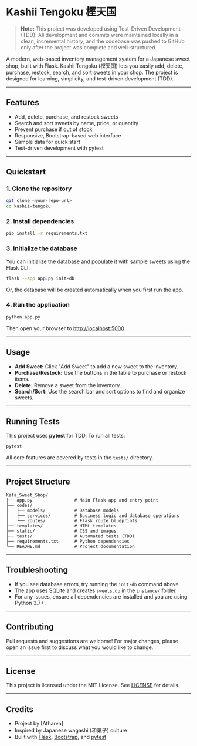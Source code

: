 # Kashii Tengoku 樫天国

> **Note:** This project was developed using Test-Driven Development (TDD). All development and commits were maintained locally in a clean, incremental history, and the codebase was pushed to GitHub only after the project was complete and well-structured.

A modern, web-based inventory management system for a Japanese sweet shop, built with Flask. Kashii Tengoku (樫天国) lets you easily add, delete, purchase, restock, search, and sort sweets in your shop. The project is designed for learning, simplicity, and test-driven development (TDD).

---

## Features
- Add, delete, purchase, and restock sweets
- Search and sort sweets by name, price, or quantity
- Prevent purchase if out of stock
- Responsive, Bootstrap-based web interface
- Sample data for quick start
- Test-driven development with pytest

---


## Quickstart

### 1. Clone the repository
```sh
git clone <your-repo-url>
cd kashii-tengoku
```

### 2. Install dependencies
```sh
pip install -r requirements.txt
```

### 3. Initialize the database
You can initialize the database and populate it with sample sweets using the Flask CLI:
```sh
flask --app app.py init-db
```
Or, the database will be created automatically when you first run the app.

### 4. Run the application
```sh
python app.py
```
Then open your browser to [http://localhost:5000](http://localhost:5000)

---

## Usage
- **Add Sweet:** Click "Add Sweet" to add a new sweet to the inventory.
- **Purchase/Restock:** Use the buttons in the table to purchase or restock items.
- **Delete:** Remove a sweet from the inventory.
- **Search/Sort:** Use the search bar and sort options to find and organize sweets.

---

## Running Tests
This project uses **pytest** for TDD. To run all tests:
```sh
pytest
```
All core features are covered by tests in the `tests/` directory.

---

## Project Structure
```
Kata_Sweet_Shop/
├── app.py                # Main Flask app and entry point
├── codes/
│   ├── models/           # Database models
│   ├── services/         # Business logic and database operations
│   └── routes/           # Flask route blueprints
├── templates/            # HTML templates
├── static/               # CSS and images
├── tests/                # Automated tests (TDD)
├── requirements.txt      # Python dependencies
└── README.md             # Project documentation
```

---

## Troubleshooting
- If you see database errors, try running the `init-db` command above.
- The app uses SQLite and creates `sweets.db` in the `instance/` folder.
- For any issues, ensure all dependencies are installed and you are using Python 3.7+.

---

## Contributing
Pull requests and suggestions are welcome! For major changes, please open an issue first to discuss what you would like to change.

---

## License
This project is licensed under the MIT License. See [LICENSE](LICENSE) for details.

---

## Credits
- Project by [Atharva]
- Inspired by Japanese wagashi (和菓子) culture
- Built with [Flask](https://flask.palletsprojects.com/), [Bootstrap](https://getbootstrap.com/), and [pytest](https://pytest.org/) 